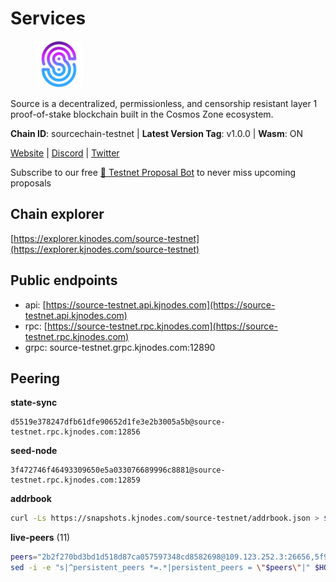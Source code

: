 # Services

<figure><img src="https://raw.githubusercontent.com/kj89/cosmos-images/main/logos/source.png" alt=""><figcaption></figcaption></figure>

Source is a decentralized, permissionless, and censorship resistant layer 1 proof-of-stake blockchain built in the Cosmos Zone ecosystem.

**Chain ID**: sourcechain-testnet | **Latest Version Tag**: v1.0.0 | **Wasm**: ON

[Website](https://www.sourceprotocol.io) | [Discord](https://discord.io/SourceProtocol) | [Twitter](https://www.twitter.com/sourceprotocol_)



Subscribe to our free [🤖 Testnet Proposal Bot](https://t.me/kjnodes_testnet_proposal_bot) to never miss upcoming proposals


## Chain explorer
[https://explorer.kjnodes.com/source-testnet](https://explorer.kjnodes.com/source-testnet)

## Public endpoints

* api: [https://source-testnet.api.kjnodes.com](https://source-testnet.api.kjnodes.com)
* rpc: [https://source-testnet.rpc.kjnodes.com](https://source-testnet.rpc.kjnodes.com)
* grpc: source-testnet.grpc.kjnodes.com:12890

## Peering

**state-sync**

```text
d5519e378247dfb61dfe90652d1fe3e2b3005a5b@source-testnet.rpc.kjnodes.com:12856
```

**seed-node**

```text
3f472746f46493309650e5a033076689996c8881@source-testnet.rpc.kjnodes.com:12859
```

**addrbook**
```bash
curl -Ls https://snapshots.kjnodes.com/source-testnet/addrbook.json > $HOME/.source/config/addrbook.json
```

**live-peers** (11)
```bash
peers="2b2f270bd3bd1d518d87ca057597348cd8582698@109.123.252.3:26656,5f94cf456803179361c44c213fbc95f4da1bc3af@38.242.146.255:26656,d960215e0788fcfc04b9e2e824e5751bf1efe7fc@65.108.82.152:26656,8b75c926d4060560dbbead7d8b0300b7b411ff9b@5.252.193.133:26656,805c327443d9a2b425d16a402c23cb9cbfa36388@178.18.243.46:26656,d5519e378247dfb61dfe90652d1fe3e2b3005a5b@65.109.68.190:12856,a9e8376ba9309bdcf5d6ed00e8960d70a03bb3f2@213.202.218.28:26656,1609741985ae89ab709311ed6b898f79c7ec0322@206.189.54.116:26656,e6a5db345775973982e32b24ba7f3bfa18337f66@65.108.124.219:33656,cac254555deea35a70c821abd7f3e7db47a46d55@65.109.92.241:20056,6aba831746663a3f1b4fbeb30f836ef442ec02da@46.17.250.108:46656"
sed -i -e "s|^persistent_peers *=.*|persistent_peers = \"$peers\"|" $HOME/.source/config/config.toml
```
